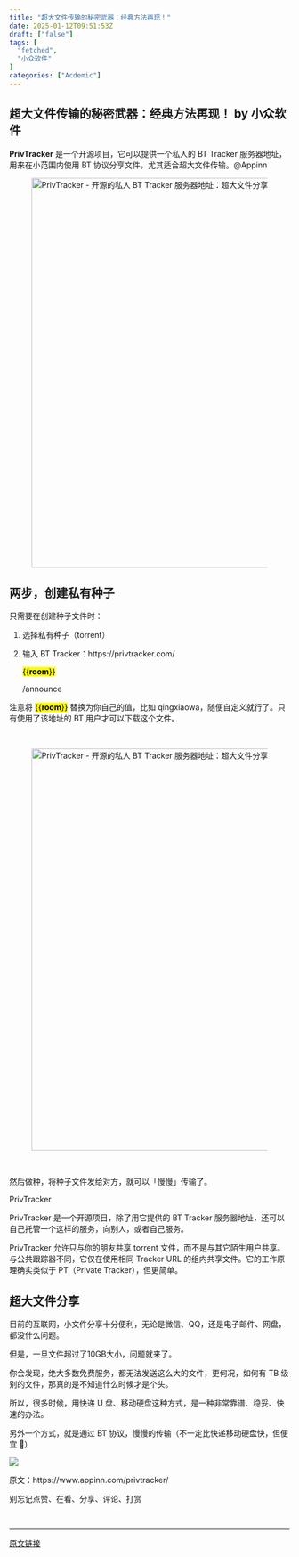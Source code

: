 ```yaml
---
title: "超大文件传输的秘密武器：经典方法再现！"
date: 2025-01-12T09:51:53Z
draft: ["false"]
tags: [
  "fetched",
  "小众软件"
]
categories: ["Acdemic"]
---
```

超大文件传输的秘密武器：经典方法再现！ by 小众软件
------
<div><p><strong>PrivTracker</strong> 是一个开源项目，它可以提供一个私人的 BT Tracker 服务器地址，用来在小范围内使用 BT 协议分享文件，尤其适合超大文件传输。@Appinn</p><figure><img data-imgfileid="504199880" data-ratio="0.43532338308457713" data-src="https://mmbiz.qpic.cn/sz_mmbiz_jpg/4icbjwFqP3MdOIyTx8WklaZ5wcvEOySb8vVibBrvzywPIiav0Mjx2Z7LaSA9giarPVZ0pGmfG7yDdj8ymr2AnBk5RA/640?wx_fmt=jpeg&amp;from=appmsg" data-type="jpeg" data-w="1608" height="700" sizes="(max-width: 1608px) 100vw, 1608px" title="PrivTracker - 开源的私人 BT Tracker 服务器地址：超大文件分享的又一个选择 1" width="1608" src="https://mmbiz.qpic.cn/sz_mmbiz_jpg/4icbjwFqP3MdOIyTx8WklaZ5wcvEOySb8vVibBrvzywPIiav0Mjx2Z7LaSA9giarPVZ0pGmfG7yDdj8ymr2AnBk5RA/640?wx_fmt=jpeg&amp;from=appmsg"></figure><h2>两步，创建私有种子</h2><p>只需要在创建种子文件时：</p><ol><li><p>选择私有种子（torrent）</p></li><li><p>输入 BT Tracker：https://privtracker.com/</p><mark>{{<strong>room</strong>}}</mark><p>/announce</p></li></ol><p>注意将 <mark>{{<strong>room</strong>}}</mark> 替换为你自己的值，比如 qingxiaowa，随便自定义就行了。只有使用了该地址的 BT 用户才可以下载这个文件。</p><p><br></p><figure><img data-imgfileid="504199879" data-ratio="0.736734693877551" data-src="https://mmbiz.qpic.cn/sz_mmbiz/4icbjwFqP3MdOIyTx8WklaZ5wcvEOySb8azQeN40rIPpYdYROOkHrQZUxGUcy58jha7aXUeresCv9XiaoHhqby9w/640?wx_fmt=other&amp;from=appmsg" data-type="other" data-w="980" height="722" sizes="(max-width: 980px) 100vw, 980px" title="PrivTracker - 开源的私人 BT Tracker 服务器地址：超大文件分享的又一个选择 2" width="980" src="https://mmbiz.qpic.cn/sz_mmbiz/4icbjwFqP3MdOIyTx8WklaZ5wcvEOySb8azQeN40rIPpYdYROOkHrQZUxGUcy58jha7aXUeresCv9XiaoHhqby9w/640?wx_fmt=other&amp;from=appmsg"></figure><p><br></p><p>然后做种，将种子文件发给对方，就可以「慢慢」传输了。</p><p>PrivTracker</p><p><span>PrivTracker 是一个开源项目，除了用它提供的 BT Tracker 服务器地址，还可以自己托管一个这样的服务，向别人，或者自己服务。</span></p><p>PrivTracker 允许只与你的朋友共享 torrent 文件，而不是与其它陌生用户共享。与公共跟踪器不同，它仅在使用相同 Tracker URL 的组内共享文件。它的工作原理确实类似于 PT（Private Tracker），但更简单。</p><h2>超大文件分享</h2><p>目前的互联网，小文件分享十分便利，无论是微信、QQ，还是电子邮件、网盘，都没什么问题。</p><p>但是，一旦文件超过了10GB大小，问题就来了。</p><p>你会发现，绝大多数免费服务，都无法发送这么大的文件，更何况，如何有 TB 级别的文件，那真的是不知道什么时候才是个头。</p><p>所以，很多时候，用快递 U 盘、移动硬盘这种方式，是一种非常靠谱、稳妥、快速的办法。</p><p>另外一个方式，就是通过 BT 协议，慢慢的传输（不一定比快递移动硬盘快，但便宜 🙈）</p><p><img data-galleryid="" data-imgfileid="504197439" data-ratio="0.3804878048780488" data-s="300,640" data-src="https://mmbiz.qpic.cn/sz_mmbiz_png/4icbjwFqP3MfqQO6LWkNvweiaOYOq4ySgrQ0xicfPhfBVP9RoicbNLGdt6aOa8uvdYBEEaS6wQmPXy8aSykoD2FBRg/640?wx_fmt=png&amp;from=appmsg" data-type="png" data-w="820" src="https://mmbiz.qpic.cn/sz_mmbiz_png/4icbjwFqP3MfqQO6LWkNvweiaOYOq4ySgrQ0xicfPhfBVP9RoicbNLGdt6aOa8uvdYBEEaS6wQmPXy8aSykoD2FBRg/640?wx_fmt=png&amp;from=appmsg"></p><p>原文：https://www.appinn.com/privtracker/</p><p>别忘记点赞、在看、分享、评论、打赏</p><section><mp-common-profile data-pluginname="mpprofile" data-id="MjM5NDMwMTI2MA==" data-headimg="http://mmbiz.qpic.cn/mmbiz_png/4icbjwFqP3Mf2vGs3YNFia9N6eXMnwTj9Jwmmt4M6HWVQDXcCiaw5ZxODekciacMMy6vXW0heZ7xibq5F97lOFHvWyw/0?wx_fmt=png" data-nickname="小众软件" data-alias="appinncom" data-signature="推荐有灵魂的电脑软件、手机应用。" data-from="0" data-is_biz_ban="0" data-service_type="0"></mp-common-profile></section><p><br></p><p><mp-style-type data-value="3"></mp-style-type></p></div>  
<hr>
<a href="https://mp.weixin.qq.com/s/ImD_GnVJeoBEPHjq_pR_iQ",target="_blank" rel="noopener noreferrer">原文链接</a>
